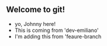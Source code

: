 ## Welcome to git!

- yo, Johnny here!
- This is coming from 'dev-emiliano'
- I'm adding this from 'feaure-branch